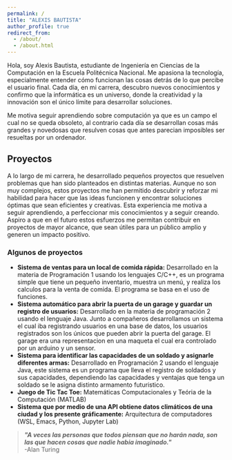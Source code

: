 ```yaml
---
permalink: /
title: "ALEXIS BAUTISTA"
author_profile: true
redirect_from:
  - /about/
  - /about.html
---
```


Hola, soy Alexis Bautista, estudiante de Ingeniería en Ciencias de la Computación en la Escuela Politécnica Nacional. Me apasiona la tecnología, especialmente entender cómo funcionan las cosas detrás de lo que percibe el usuario final. Cada día, en mi carrera, descubro nuevos conocimientos y confirmo que la informática es un universo, donde la creatividad y la innovación son el único límite para desarrollar soluciones.

Me motiva seguir aprendiendo sobre computación ya que es un campo el cual no se queda obsoleto, al contrario cada día se desarrollan cosas más grandes y novedosas que resulven cosas que antes parecian imposibles ser resueltas por un ordenador.

## Proyectos

A lo largo de mi carrera, he desarrollado pequeños proyectos que resuelven problemas que han sido planteados en distintas materias. Aunque no son muy complejos, estos proyectos me han permitido descubrir y reforzar mi habilidad para hacer que las ideas funcionen y encontrar soluciones óptimas que sean eficientes y creativas. Esta experiencia me motiva a seguir aprendiendo, a perfeccionar mis conocimientos y a seguir creando. Aspiro a que en el futuro estos esfuerzos me permitan contribuir en proyectos de mayor alcance, que sean útiles para un público amplio y generen un impacto positivo.

### Algunos de proyectos

- **Sistema de ventas para un local de comida rápida:** Desarrollado en la materia de Programación 1 usando los lenguajes C/C++, es un programa simple que tiene un pequeño inventario, muestra un menú, y realiza los calculos para la venta de comida. El programa se basa en el uso de funciones.
- **Sistema automático para abrir la puerta de un garage y guardar un registro de usuarios:** Desarrollado en la materia de programación 2 usando el lenguaje Java. Junto a compañeros desarrollamos un sistema el cual iba registrando usuarios en una base de datos, los usuarios registrados son los únicos que pueden abrir la puerta del garage. El garage era una representacion en una maqueta el cual era controlado por un arduino y un sensor.
- **Sistema para identificar las capacidades de un soldado y asignarle diferentes armas:** Desarrollado en Programación 2 usando el lenguaje Java, este sistema es un programa que lleva el registro de soldados y sus capacidades, dependiendo las capacidades y ventajas que tenga un soldado se le asigna distinto armamento futuristico.
- **Juego de Tic Tac Toe:** Matemáticas Computacionales y Teória de la Computación (MATLAB)
- **Sistema que por medio de una API obtiene datos climáticos de una ciudad y los presente gráficamente:** Arquitectura de computadores (WSL, Emacs, Python, Jupyter Lab)

> **_"A veces las personas que todos piensan que no harán nada, son las que hacen cosas que nadie habia imaginado."_**  
> -Alan Turing
